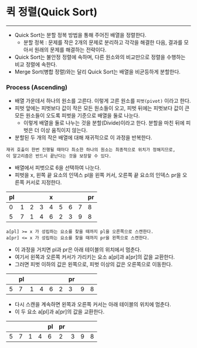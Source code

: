 # 퀵 정렬(Quick Sort)

---

- Quick Sort는 분할 정복 방법을 통해 주어진 배열을 정렬한다.
  - 분할 정복 : 문제를 작은 2개의 문제로 분리하고 각각을 해결한 다음, 결과를 모아서 원래의 문제를 해결하는 전략이다.
- Quick Sort는 불안정 정렬에 속하며, 다른 원소와의 비교만으로 정렬을 수행하는 비교 정렬에 속한다.
- Merge Sort(병합 정렬)와는 달리 Quick Sort는 배열을 비균등하게 분할한다.

### Process (Ascending)
- 배열 가운데서 하나의 원소를 고른다. 이렇게 고른 원소를 `피벗(pivot)` 이라고 한다.
- 피벗 앞에는 피벗보다 값이 작은 모든 원소들이 오고, 피벗 뒤에는 피벗보다 값이 큰 모든 원소들이 오도록 피벗을 기준으로 배열을 둘로 나눈다.
  - 이렇게 배열을 둘로 나누는 것을 분할(Divide)이라고 한다. 분할을 마친 뒤에 피벗은 더 이상 움직이지 않는다.
- 분할된 두 개의 작은 배열에 대해 재귀적으로 이 과정을 반복한다.
```
재귀 호출이 한번 진행될 때마다 최소한 하나의 원소는 최종적으로 위치가 정해지므로, 
이 알고리즘은 반드시 끝난다는 것을 보장할 수 있다.
```

- 배열에서 피벗으로 6을 선택하여 나눈다.
- 피벗을 x, 왼쪽 끝 요소의 인덱스 pl을 왼쪽 커서, 오른쪽 끝 요소의 인덱스 pr을 오른쪽 커서로 지정한다.

| pl |   |   |   | x |   |   |   | pr |
|----|---|---|---|---|---|---|---|----|
| 0  | 1 | 2 | 3 | 4 | 5 | 6 | 7 | 8  |
| 5  | 7 | 1 | 4 | 6 | 2 | 3 | 9 | 8  |
```
a[pl] >= x 가 성립하는 요소를 찾을 때까지 pl을 오른쪽으로 스캔한다.
a[pr] <= x 가 성립하는 요소를 찾을 때까지 pr을 왼쪽으로 스캔한다.
```
- 이 과정을 거치면 pl과 pr은 아래 테이블의 위치에서 멈춘다.
- 여기서 왼쪽과 오른쪽 커서가 가리키는 요소 a[pl]과 a[pr]의 값을 교환한다.
- 그러면 피벗 이하의 값은 왼쪽으로, 피벗 이상의 값은 오른쪽으로 이동한다.

|   | pl |   |   |   |   | pr |   |   |
|---|----|---|---|---|---|----|---|---|
| 5 | 7  | 1 | 4 | 6 | 2 | 3  | 9 | 8 |

- 다시 스캔을 계속하면 왼쪽과 오른쪽 커서는 아래 테이블의 위치에 멈춘다.
- 이 두 요소 a[pl]과 a[pr]의 값을 교환한다.

|   |   |   |   | pl | pr |   |   |   |
|---|---|---|---|----|----|---|---|---|
| 5 | 7 | 1 | 4 | 6  | 2  | 3 | 9 | 8 |
